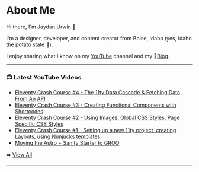 # About Me

Hi there, I'm Jaydan Urwin 👋

I'm a designer, developer, and content creator from Boise, Idaho (yes, Idaho the potato state 🥔).

I enjoy sharing what I know on my [YouTube](https://youtube.jaydanurwin.com) channel and my 📝[Blog](https://jaydanurwin.com/blog).

--- 

### 📺 Latest YouTube Videos 
<!-- YOUTUBE:START -->
- [Eleventy Crash Course #4 - The 11ty Data Cascade &amp; Fetching Data From An API](https://www.youtube.com/watch?v=4Uv8C1wco6U)
- [Eleventy Crash Course #3 - Creating Functional Components with Shortcodes](https://www.youtube.com/watch?v=ty0_xOxeRCU)
- [Eleventy Crash Course #2 - Using Images, Global CSS Styles, Page Specific CSS Styles](https://www.youtube.com/watch?v=WTVv5IbPN1k)
- [Eleventy Crash Course #1 - Setting up a new 11ty project, creating Layouts, using Nunjucks templates](https://www.youtube.com/watch?v=uzM5lETc6Sg)
- [Moving the Astro + Sanity Starter to GROQ](https://www.youtube.com/watch?v=f0hBC_Df3vc)
<!-- YOUTUBE:END --> 

➡️ [View All](https://youtube.com/jaydanurwin) 

---

<!--
**jaydanurwin/jaydanurwin** is a ✨ _special_ ✨ repository because its `README.md` (this file) appears on your GitHub profile.

Here are some ideas to get you started:

- 🔭 I’m currently working on ...
- 🌱 I’m currently learning ...
- 👯 I’m looking to collaborate on ...
- 🤔 I’m looking for help with ...
- 💬 Ask me about ...
- 📫 How to reach me: ...
- 😄 Pronouns: ...
- ⚡ Fun fact: ...
-->
